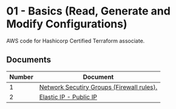 # 01 - Basics (Read, Generate and Modify Configurations)

AWS code for Hashicorp Certified Terraform associate.

## Documents

| Number | Document |
| ------ | ----------- |
| 1   | [Network Secutiry Groups (Firewall rules).](./NetworkSecurityGroup/) |
| 2 | [Elastic IP - Public IP](./ElasticIP/) |
